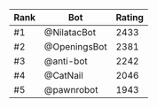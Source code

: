 Rank|Bot|Rating
---|---|---
#1|@NilatacBot|2433
#2|@OpeningsBot|2381
#3|@anti-bot|2242
#4|@CatNail|2046
#5|@pawnrobot|1943
